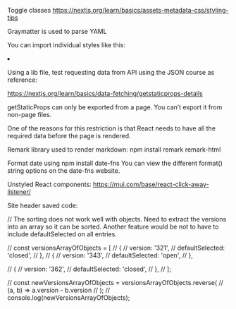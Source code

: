 

Toggle classes
https://nextjs.org/learn/basics/assets-metadata-css/styling-tips

Graymatter is used to parse YAML


You can import individual styles like this:
<li className={utilStyles.listItem}>

Using a lib file, test requesting data from API using the JSON course as reference:

https://nextjs.org/learn/basics/data-fetching/getstaticprops-details


getStaticProps can only be exported from a page. You can’t export it from non-page files.

One of the reasons for this restriction is that React needs to have all the required data before the page is rendered.

Remark library used to render markdown:
npm install remark remark-html

Format date using
npm install date-fns
You can view the different format() string options on the date-fns website.

Unstyled React components:
https://mui.com/base/react-click-away-listener/

Site header saved code:


// The sorting does not work well with objects. Need to extract the versions into an array so it can be sorted. Another feature would be not to have to include defaultSelected on all entries.

// const versionsArrayOfObjects = [
//     {
//         version: '321',
//         defaultSelected: 'closed',
//     },
//     {
//         version: '343',
//         defaultSelected: 'open',
//     },

//     {
//         version: '362',
//         defaultSelected: 'closed',
//     },
// ];

// const newVersionsArrayOfObjects = versionsArrayOfObjects.reverse(
//     (a, b) => a.version - b.version
// );
// console.log(newVersionsArrayOfObjects);